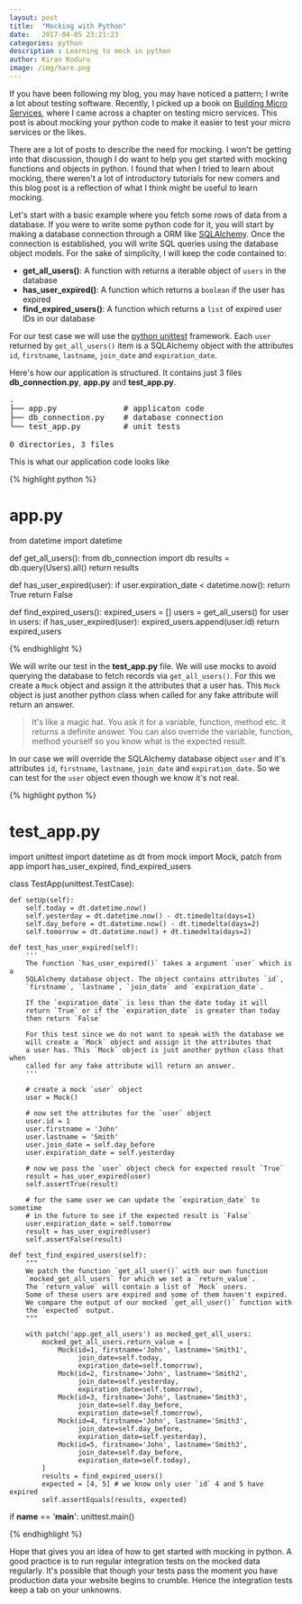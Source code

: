 ```yaml
---
layout: post
title:  "Mocking with Python"
date:   2017-04-05 23:21:23
categories: python
description : Learning to mock in python
author: Kiran Koduru
image: /img/hare.png
---
```


If you have been following my blog, you may have noticed a pattern; I write a lot about testing software. Recently, I picked up a book on [Building Micro Services](http://shop.oreilly.com/product/0636920033158.do), where I came across a chapter on testing micro services. This post is about mocking your python code to make it easier to test your micro services or the likes.

There are a lot of posts to describe the need for mocking. I won't be getting into that discussion, though I do want to help you get started with mocking functions and objects in python. I found that when I tried to learn about mocking, there weren't a lot of introductory tutorials for new comers and this blog post is a reflection of what I think might be useful to learn mocking.

Let's start with a basic example where you fetch some rows of data from a database. If you were to write some python code for it, you will start by making a database connection through a ORM like [SQLAlchemy](https://www.sqlalchemy.org/). Once the connection is established, you will write SQL queries using the database object models. For the sake of simplicity, I will keep the code contained to:

- __get_all_users()__: A function  with returns a iterable object of `users` in the database
- __has_user_expired()__: A function which returns a `boolean` if the user has expired
- __find_expired_users()__: A function which returns a `list` of expired user IDs in our database

For our test case we will use the [python unittest](https://docs.python.org/2/library/unittest.html) framework. Each `user` returned by `get_all_users()` item is a SQLAlchemy object with the attributes `id`, `firstname`, `lastname`, `join_date` and `expiration_date`.

Here's how our application is structured. It contains just 3 files __db_connection.py__, __app.py__ and __test_app.py__.

<pre>
.
├── app.py              # applicaton code
├── db_connection.py    # database connection
└── test_app.py         # unit tests

0 directories, 3 files
</pre>

This is what our application code looks like

{% highlight python %}

# app.py
from datetime import datetime

def get_all_users():
    from db_connection import db
    results = db.query(Users).all()
    return results

def has_user_expired(user):
    if user.expiration_date < datetime.now():
        return True
    return False

def find_expired_users():
    expired_users = []
    users = get_all_users()
    for user in users:
        if has_user_expired(user):
            expired_users.append(user.id)
    return expired_users

{% endhighlight %}

We will write our test in the __test_app.py__ file. We will use mocks to avoid querying the database to fetch records via `get_all_users()`. For this we create a `Mock` object and assign it the attributes that a user has. This `Mock` object is just another python class when called for any fake attribute will return an answer.


> It's like a magic hat. You ask it for a variable, function, method etc. it returns a definite answer. You can also override the variable, function, method yourself so you know what is the expected result. 

In our case we will override the SQLAlchemy database object `user` and it's attributes `id`, `firstname`, `lastname`, `join_date` and `expiration_date`. So we can test for the `user` object even though we know it's not real.

{% highlight python %}

# test_app.py
import unittest
import datetime as dt
from mock import Mock, patch
from app import has_user_expired, find_expired_users

class TestApp(unittest.TestCase):

    def setUp(self):
        self.today = dt.datetime.now()
        self.yesterday = dt.datetime.now() - dt.timedelta(days=1)
        self.day_before = dt.datetime.now() - dt.timedelta(days=2)
        self.tomorrow = dt.datetime.now() + dt.timedelta(days=2)

    def test_has_user_expired(self):
        '''
        The function `has_user_expired()` takes a argument `user` which is a 
        SQLAlchemy database object. The object contains attributes `id`, 
        `firstname`, `lastname`, `join_date` and `expiration_date`.

        If the `expiration_date` is less than the date today it will 
        return `True` or if the `expiration_date` is greater than today 
        then return `False`

        For this test since we do not want to speak with the database we
        will create a `Mock` object and assign it the attributes that 
        a user has. This `Mock` object is just another python class that when
        called for any fake attribute will return an answer.
        '''

        # create a mock `user` object
        user = Mock()

        # now set the attributes for the `user` object
        user.id = 1
        user.firstname = 'John'
        user.lastname = 'Smith'
        user.join_date = self.day_before
        user.expiration_date = self.yesterday

        # now we pass the `user` object check for expected result `True`
        result = has_user_expired(user)
        self.assertTrue(result)

        # for the same user we can update the `expiration_date` to sometime
        # in the future to see if the expected result is `False`
        user.expiration_date = self.tomorrow
        result = has_user_expired(user)
        self.assertFalse(result)

    def test_find_expired_users(self):
        """
        We patch the function `get_all_user()` with our own function
        `mocked_get_all_users` for which we set a `return_value`.
        The `return_value` will contain a list of `Mock` users. 
        Some of these users are expired and some of them haven't expired. 
        We compare the output of our mocked `get_all_user()` function with 
        the `expected` output.
        """

        with patch('app.get_all_users') as mocked_get_all_users:
            mocked_get_all_users.return_value = [
                Mock(id=1, firstname='John', lastname='Smith1', 
                     join_date=self.today, 
                     expiration_date=self.tomorrow),
                Mock(id=2, firstname='John', lastname='Smith2', 
                     join_date=self.yesterday, 
                     expiration_date=self.tomorrow),
                Mock(id=3, firstname='John', lastname='Smith3', 
                     join_date=self.day_before, 
                     expiration_date=self.tomorrow),
                Mock(id=4, firstname='John', lastname='Smith3', 
                     join_date=self.day_before, 
                     expiration_date=self.yesterday),
                Mock(id=5, firstname='John', lastname='Smith3', 
                     join_date=self.day_before, 
                     expiration_date=self.today),
            ]
            results = find_expired_users()
            expected = [4, 5] # we know only user `id` 4 and 5 have expired
            self.assertEquals(results, expected)

if __name__ == '__main__':
    unittest.main()

{% endhighlight %}

Hope that gives you an idea of how to get started with mocking in python. A good practice is to run regular integration tests on the mocked data regularly. It's possible that though your tests pass the moment you have production data your website begins to crumble. Hence the integration tests keep a tab on your unknowns.
